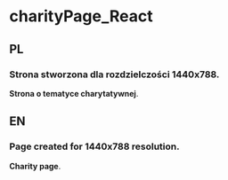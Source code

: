 # charityPage_React

## PL
### Strona stworzona dla rozdzielczości 1440x788.
**Strona o tematyce charytatywnej**.  

## EN
### Page created for 1440x788 resolution.
**Charity page**.  
